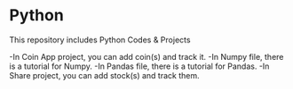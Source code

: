 # Python
This repository includes Python Codes & Projects

-In Coin App project, you can add coin(s) and track it.
-In Numpy file, there is a tutorial for Numpy.
-In Pandas file, there is a tutorial for Pandas.
-In Share project, you can add stock(s) and track them.
